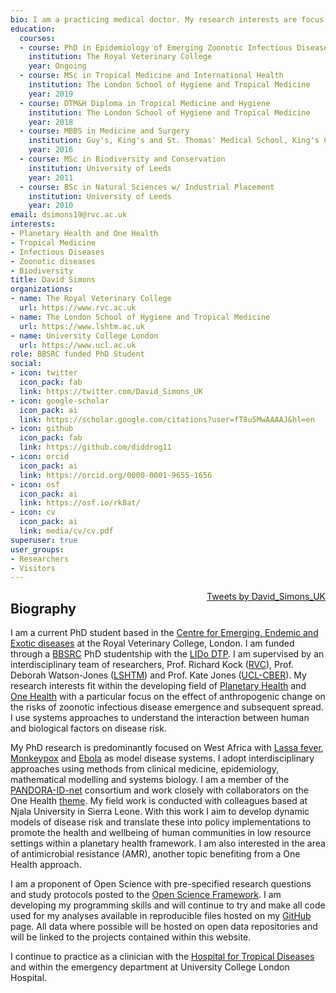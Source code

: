 ```yaml
---
bio: I am a practicing medical doctor. My research interests are focus on anthropogenic change and the emergence of zoonotic infectious diseases.
education:
  courses:
  - course: PhD in Epidemiology of Emerging Zoonotic Infectious Diseases
    institution: The Royal Veterinary College
    year: Ongoing
  - course: MSc in Tropical Medicine and International Health
    institution: The London School of Hygiene and Tropical Medicine
    year: 2019
  - course: DTM&H Diploma in Tropical Medicine and Hygiene
    institution: The London School of Hygiene and Tropical Medicine
    year: 2018
  - course: MBBS in Medicine and Surgery
    institution: Guy's, King's and St. Thomas' Medical School, King's College London
    year: 2016
  - course: MSc in Biodiversity and Conservation
    institution: University of Leeds
    year: 2011
  - course: BSc in Natural Sciences w/ Industrial Placement
    institution: University of Leeds
    year: 2010
email: dsimons19@rvc.ac.uk
interests:
- Planetary Health and One Health
- Tropical Medicine
- Infectious Diseases
- Zoonotic diseases
- Biodiversity
title: David Simons
organizations:
- name: The Royal Veterinary College
  url: https://www.rvc.ac.uk
- name: The London School of Hygiene and Tropical Medicine
  url: https://www.lshtm.ac.uk
- name: University College London
  url: https://www.ucl.ac.uk
role: BBSRC funded PhD Student
social:
- icon: twitter
  icon_pack: fab
  link: https://twitter.com/David_Simons_UK
- icon: google-scholar
  icon_pack: ai
  link: https://scholar.google.com/citations?user=fT8u5MwAAAAJ&hl=en
- icon: github
  icon_pack: fab
  link: https://github.com/diddrog11
- icon: orcid
  icon_pack: ai
  link: https://orcid.org/0000-0001-9655-1656
- icon: osf
  icon_pack: ai
  link: https://osf.io/rk8at/
- icon: cv
  icon_pack: ai
  link: media/cv/cv.pdf
superuser: true
user_groups:
- Researchers
- Visitors
---
```

<html>
<style>
  .twitter {
      float: right;
      margin-left: 20px;
  }
</style>
<body>
    <div class="twitter">
            <a class="twitter-timeline" data-height = "950" data-width = "200" href="https://twitter.com/David_Simons_UK?ref_src=twsrc%5Etfw">Tweets by David_Simons_UK</a> <script async src="https://platform.twitter.com/widgets.js" charset="utf-8"></script>
        </div>
    <div class="container wrapper">
</html>

<h2>Biography</h2>

I am a current PhD student based in the <a href="https://www.rvc.ac.uk/research/research-centres-and-facilities/ceeed">Centre for Emerging, Endemic and Exotic diseases</a> at the Royal Veterinary College, London. I am funded through a <a href="https://bbsrc.ukri.org/">BBSRC</a> PhD studentship with the <a href="https://www.lido-dtp.ac.uk/">LIDo DTP</a>. I am supervised by an interdisciplinary team of researchers, Prof. Richard Kock (<a href="https://www.rvc.ac.uk/about/our-people/richard-kock">RVC</a>), Prof. Deborah Watson-Jones (<a href="https://scholar.google.com/citations?user=csCh6RsAAAAJ">LSHTM</a>) and Prof. Kate Jones (<a href="https://www.ucl.ac.uk/biosciences/people/prof-kate-jones">UCL-CBER</a>). My research interests fit within the developing field of <a href="https://unfccc.int/climate-action/momentum-for-change/planetary-health">Planetary Health</a> and <a href="https://www.cdc.gov/onehealth/basics/index.html">One Health</a> with a particular focus on the effect of anthropogenic change on the risks of zoonotic infectious disease emergence and subsequent spread. I use systems approaches to understand the interaction between human and biological factors on disease risk. 

My PhD research is predominantly focused on West Africa with <a href="https://www.cdc.gov/vhf/lassa/index.html">Lassa fever</a>, <a href="https://www.cdc.gov/poxvirus/monkeypox/">Monkeypox</a> and <a href="cdc.gov/vhf/ebola/">Ebola</a> as model disease systems. I adopt interdisciplinary approaches using methods from clinical medicine, epidemiology, mathematical modelling and systems biology. I am a member of the <a href="https://pandora.tghn.org/">PANDORA-ID-net</a> consortium and work closely with collaborators on the One Health <a href="https://pandora.tghn.org/one-health/">theme</a>. My field work is conducted with colleagues based at Njala University in Sierra Leone. With this work I aim to develop dynamic models of disease risk and translate these into policy implementations to promote the health and wellbeing of human communities in low resource settings within a planetary health framework. I am also interested in the area of antimicrobial resistance (AMR), another topic benefiting from a One Health approach.

I am a proponent of Open Science with pre-specified research questions and study protocols posted to the <a href="https://osf.io/dashboard">Open Science Framework</a>. I am developing my programming skills and will continue to try and make all code used for my analyses available in reproducible files hosted on my <a href="https://github.com/diddrog11">GitHub</a> page. All data where possible will be hosted on open data repositories and will be linked to the projects contained within this website.

I continue to practice as a clinician with the <a href="http://www.thehtd.org">Hospital for Tropical Diseases</a> and within the emergency department at University College London Hospital.
